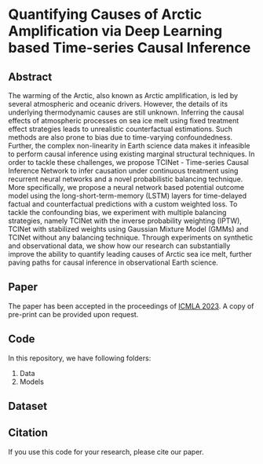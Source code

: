 # Quantifying Causes of Arctic Amplification via Deep Learning based Time-series Causal Inference

## Abstract
The warming of the Arctic, also known as Arctic amplification, is led by several atmospheric and oceanic drivers. However, the details of its underlying thermodynamic causes are still unknown. Inferring the causal effects of atmospheric processes on sea ice melt using fixed treatment effect strategies leads to unrealistic counterfactual estimations. Such methods are also prone to bias due to time-varying confoundedness. Further, the complex non-linearity in Earth science data makes it infeasible to perform causal inference using existing marginal structural techniques. In order to tackle these challenges, we propose TCINet - Time-series Causal Inference Network to infer causation under continuous treatment using recurrent neural networks and a novel probabilistic balancing technique. More specifically, we propose a neural network based potential outcome model using the long-short-term-memory (LSTM) layers for time-delayed factual and counterfactual predictions with a custom weighted loss. To tackle the confounding bias, we experiment with multiple balancing strategies, namely TCINet with the inverse probability weighting (IPTW), TCINet with stabilized weights using Gaussian Mixture Model (GMMs) and TCINet without any balancing technique. Through experiments on synthetic and observational data, we show how our research can substantially improve the ability to quantify leading causes of Arctic sea ice melt, further paving paths for causal inference in observational Earth science.
## Paper
The paper has been accepted in the proceedings of [ICMLA 2023](https://www.icmla-conference.org/icmla23/index.php). A copy of pre-print can be provided upon request.

## Code
In this repository, we have following folders:
1. Data 
2. Models 

## Dataset


## Citation
If you use this code for your research, please cite our paper.
